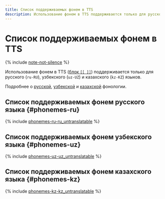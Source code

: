 ```yaml
---
title: Список поддерживаемых фонем в TTS
description: Использование фонем в TTS поддерживается только для русского и узбекского языков.
---
```


# Список поддерживаемых фонем в TTS

{% include [note-not-silence](../../../_includes/speechkit/note-not-silence.md) %}

Использование фонем в TTS ([блок `[[ ]]`](tts-markup.md#phoneme)) поддерживается только для русского (`ru-RU`), узбекского (`uz-UZ`) и казахского (`kz-KZ`) языков.

Подробнее о [русской](https://ru.wikipedia.org/wiki/Русская_фонетика), [узбекской](https://ru.wikipedia.org/wiki/Узбекский_язык#Фонетика_и_фонология) и [казахской](https://ru.wikipedia.org/wiki/Казахский_язык#Фонетика_и_фонология) фонологии.

## Список поддерживаемых фонем русского языка {#phonemes-ru}

{% include [phonemes-ru-ru_untranslatable](../../../_includes/speechkit/phonemes-ipa-ru-ru_untranslatable.md) %}

## Список поддерживаемых фонем узбекского языка {#phonemes-uz}

{% include [phonemes-uz-uz_untranslatable](../../../_includes/speechkit/phonemes-ipa-uz-uz_untranslatable.md) %}

## Список поддерживаемых фонем казахского языка {#phonemes-kz}

{% include [phonemes-kz-kz_untranslatable](../../../_includes/speechkit/phonemes-ipa-kz-kz_untranslatable.md) %}